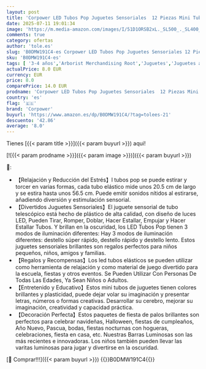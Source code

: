 ```yaml
---
layout: post
title: 'Corpower LED Tubos Pop Juguetes Sensoriales  12 Piezas Mini Tubo Pop Tubos Sensoriales Niños Pulseras Luminosas Fluorescentes  Bolsas Cumpleaños Infantil Navidad Halloween Fiesta Accesorios'
date: 2025-07-11 19:01:34
image: 'https://m.media-amazon.com/images/I/51D1ORSB2xL._SL500_._SL400_.jpg'
comments: true
category: ofertas
author: 'tole.es'
slug: 'B0DMW191C4-es Corpower LED Tubos Pop Juguetes Sensoriales 12 Piezas Mini...'
sku: 'B0DMW191C4-es'
tags: [ '3-4 años','Arborist Merchandising Root','Juguetes','Juguetes antiestrés','Juguetes y juegos','Outlet de Juguetes y Juegos','Regalos originales y de broma','Self Service','Special Features Stores','b6d17eda-2c26-45ed-a098-453a9f96e839_0','b6d17eda-2c26-45ed-a098-453a9f96e839_1801','b6d17eda-2c26-45ed-a098-453a9f96e839_5501','corpower','halloween','navidad','🇪🇸', ]
actualPrice: 8.0 EUR
currency: EUR
price: 8.0
comparePrice: 14.0 EUR
prodname: 'Corpower LED Tubos Pop Juguetes Sensoriales  12 Piezas Mini Tubo Pop Tubos Sensoriales Niños Pulseras Luminosas Fluorescentes  Bolsas Cumpleaños Infantil Navidad Halloween Fiesta Accesorios'
country: 'es'
flag: '🇪🇸'
brand: 'Corpower'
buyurl: 'https://www.amazon.es/dp/B0DMW191C4/?tag=tolees-21'
descuento: '42.86'
average: '8.0'
---
```


Tienes [{{< param title >}}]({{< param buyurl >}}) aqui!

[![{{< param prodname >}}]({{< param image >}})]({{< param buyurl >}})

🔎:

- 【Relajación y Reducción del Estrés】l tubos pop se puede estirar y torcer en varias formas, cada tubo elástico mide unos 20.5 cm de largo y se estira hasta unos 56.5 cm. Puede emitir sonidos nítidos al estirarse, añadiendo diversión y estimulación sensorial.
- 【Divertidos Juguetes Sensoriales】El juguete sensorial de tubo telescópico está hecho de plástico de alta calidad, con diseño de luces LED, Pueden Tirar, Romper, Doblar, Hacer Estallar, Empujar y Hacer Estallar Tubos. Y brillan en la oscuridad, los LED Tubos Pop tienen 3 modos de iluminación diferentes: Hay 3 modos de iluminación diferentes: destello súper rápido, destello rápido y destello lento. Estos juguetes sensoriales brillantes son regalos perfectos para niños pequeños, niños, amigos y familias.
- 【Regalos y Recompensas】Los led tubos elásticos se pueden utilizar como herramienta de relajación y como material de juego divertido para la escuela, fiestas y otros eventos. Se Pueden Utilizar Con Personas De Todas Las Edades, Ya Sean Niños o Adultos.
- 【Entretenido y Educativo】Estos mini tubos de juguetes tienen colores brillantes y plasticidad, puede dejar volar su imaginación y presentar letras, números o formas creativas. Desarrollar su cerebro, mejorar su imaginación, creatividad y capacidad práctica.
- 【Decoración Perfecta】Estos paquetes de fiesta de palos brillantes son perfectos para celebrar navideñas, Halloween, fiestas de cumpleaños, Año Nuevo, Pascua, bodas, fiestas nocturnas con hogueras, celebraciones, fiesta en casa, etc. Nuestras Barras Luminosas son las más recientes e innovadoras. Los niños también pueden llevar las varitas luminosas para jugar y divertirse en la oscuridad.

[🛒 Comprar!!!]({{< param buyurl >}})
{{<world>}}B0DMW191C4{{</world>}}
